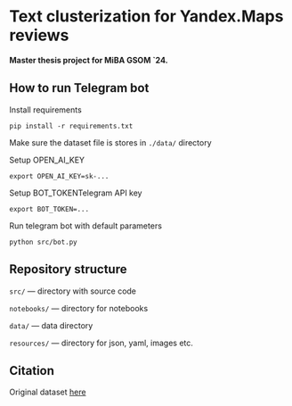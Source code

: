 # Text clusterization for Yandex.Maps reviews

**Master thesis project for MiBA GSOM `24.**

## How to run Telegram bot

Install requirements

```pip install -r requirements.txt```

Make sure the dataset file is stores in `./data/` directory

Setup OPEN_AI_KEY

```export OPEN_AI_KEY=sk-...```

Setup BOT_TOKENTelegram API key

```export BOT_TOKEN=...```

Run telegram bot with default parameters

```python src/bot.py```

## Repository structure

`src/` — directory with source code

`notebooks/` — directory for notebooks

`data/` — data directory

`resources/` — directory for json, yaml, images etc.

## Citation

Original dataset [here](https://github.com/yandex/geo-reviews-dataset-2023)
